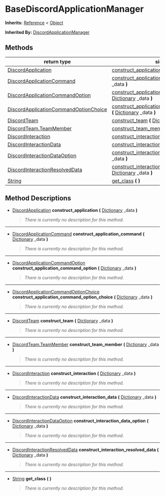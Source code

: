   
# BaseDiscordApplicationManager
  
**Inherits:** [Reference](https://docs.godotengine.org/en/3.5/classes/class_reference.html) < [Object](https://docs.godotengine.org/en/3.5/classes/class_object.html)  
  
**Inherited By:** [DiscordApplicationManager](./class_discordapplicationmanager.md)  
  
## Methods
  
| return type                                                                               | signature                                                                                                                                                                                                 |
|-------------------------------------------------------------------------------------------|-----------------------------------------------------------------------------------------------------------------------------------------------------------------------------------------------------------|
| [DiscordApplication](./class_discordapplication.md)                                       | [construct\_application](#method-construct-application) **(** [Dictionary](https://docs.godotengine.org/en/3.5/classes/class_dictionary.html) \_data **)**                                                |
| [DiscordApplicationCommand](./class_discordapplicationcommand.md)                         | [construct\_application\_command](#method-construct-application-command) **(** [Dictionary](https://docs.godotengine.org/en/3.5/classes/class_dictionary.html) \_data **)**                               |
| [DiscordApplicationCommandOption](./class_discordapplicationcommandoption.md)             | [construct\_application\_command\_option](#method-construct-application-command-option) **(** [Dictionary](https://docs.godotengine.org/en/3.5/classes/class_dictionary.html) \_data **)**                |
| [DiscordApplicationCommandOptionChoice](./class_discordapplicationcommandoptionchoice.md) | [construct\_application\_command\_option\_choice](#method-construct-application-command-option-choice) **(** [Dictionary](https://docs.godotengine.org/en/3.5/classes/class_dictionary.html) \_data **)** |
| [DiscordTeam](./class_discordteam.md)                                                     | [construct\_team](#method-construct-team) **(** [Dictionary](https://docs.godotengine.org/en/3.5/classes/class_dictionary.html) \_data **)**                                                              |
| [DiscordTeam.TeamMember](./class_discordteam.md#teammember)                               | [construct\_team\_member](#method-construct-team-member) **(** [Dictionary](https://docs.godotengine.org/en/3.5/classes/class_dictionary.html) \_data **)**                                               |
| [DiscordInteraction](./class_discordinteraction.md)                                       | [construct\_interaction](#method-construct-interaction) **(** [Dictionary](https://docs.godotengine.org/en/3.5/classes/class_dictionary.html) \_data **)**                                                |
| [DiscordInteractionData](./class_discordinteractiondata.md)                               | [construct\_interaction\_data](#method-construct-interaction-data) **(** [Dictionary](https://docs.godotengine.org/en/3.5/classes/class_dictionary.html) \_data **)**                                     |
| [DiscordInteractionDataOption](./class_discordinteractiondataoption.md)                   | [construct\_interaction\_data\_option](#method-construct-interaction-data-option) **(** [Dictionary](https://docs.godotengine.org/en/3.5/classes/class_dictionary.html) \_data **)**                      |
| [DiscordInteractionResolvedData](./class_discordinteractionresolveddata.md)               | [construct\_interaction\_resolved\_data](#method-construct-interaction-resolved-data) **(** [Dictionary](https://docs.godotengine.org/en/3.5/classes/class_dictionary.html) \_data **)**                  |
| [String](https://docs.godotengine.org/en/3.5/classes/class_string.html)                   | [get\_class](#method-get-class) **(**  **)**                                                                                                                                                              |  
  
## Method Descriptions
  
- <a name="method-construct-application"></a>[DiscordApplication](./class_discordapplication.md) **construct\_application** **(** [Dictionary](https://docs.godotengine.org/en/3.5/classes/class_dictionary.html) \_data **)**  
  
	> *There is currently no description for this method.*  
________________

- <a name="method-construct-application-command"></a>[DiscordApplicationCommand](./class_discordapplicationcommand.md) **construct\_application\_command** **(** [Dictionary](https://docs.godotengine.org/en/3.5/classes/class_dictionary.html) \_data **)**  
  
	> *There is currently no description for this method.*  
________________

- <a name="method-construct-application-command-option"></a>[DiscordApplicationCommandOption](./class_discordapplicationcommandoption.md) **construct\_application\_command\_option** **(** [Dictionary](https://docs.godotengine.org/en/3.5/classes/class_dictionary.html) \_data **)**  
  
	> *There is currently no description for this method.*  
________________

- <a name="method-construct-application-command-option-choice"></a>[DiscordApplicationCommandOptionChoice](./class_discordapplicationcommandoptionchoice.md) **construct\_application\_command\_option\_choice** **(** [Dictionary](https://docs.godotengine.org/en/3.5/classes/class_dictionary.html) \_data **)**  
  
	> *There is currently no description for this method.*  
________________

- <a name="method-construct-team"></a>[DiscordTeam](./class_discordteam.md) **construct\_team** **(** [Dictionary](https://docs.godotengine.org/en/3.5/classes/class_dictionary.html) \_data **)**  
  
	> *There is currently no description for this method.*  
________________

- <a name="method-construct-team-member"></a>[DiscordTeam.TeamMember](./class_discordteam.md#teammember) **construct\_team\_member** **(** [Dictionary](https://docs.godotengine.org/en/3.5/classes/class_dictionary.html) \_data **)**  
  
	> *There is currently no description for this method.*  
________________

- <a name="method-construct-interaction"></a>[DiscordInteraction](./class_discordinteraction.md) **construct\_interaction** **(** [Dictionary](https://docs.godotengine.org/en/3.5/classes/class_dictionary.html) \_data **)**  
  
	> *There is currently no description for this method.*  
________________

- <a name="method-construct-interaction-data"></a>[DiscordInteractionData](./class_discordinteractiondata.md) **construct\_interaction\_data** **(** [Dictionary](https://docs.godotengine.org/en/3.5/classes/class_dictionary.html) \_data **)**  
  
	> *There is currently no description for this method.*  
________________

- <a name="method-construct-interaction-data-option"></a>[DiscordInteractionDataOption](./class_discordinteractiondataoption.md) **construct\_interaction\_data\_option** **(** [Dictionary](https://docs.godotengine.org/en/3.5/classes/class_dictionary.html) \_data **)**  
  
	> *There is currently no description for this method.*  
________________

- <a name="method-construct-interaction-resolved-data"></a>[DiscordInteractionResolvedData](./class_discordinteractionresolveddata.md) **construct\_interaction\_resolved\_data** **(** [Dictionary](https://docs.godotengine.org/en/3.5/classes/class_dictionary.html) \_data **)**  
  
	> *There is currently no description for this method.*  
________________

- <a name="method-get-class"></a>[String](https://docs.godotengine.org/en/3.5/classes/class_string.html) **get\_class** **(**  **)**  
  
	> *There is currently no description for this method.*
  
